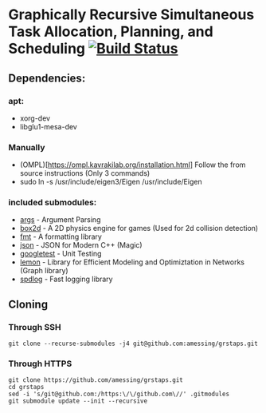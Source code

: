 # Graphically Recursive Simultaneous Task Allocation, Planning, and Scheduling [![Build Status](https://travis-ci.com/amessing/grstaps.svg?token=ZbU2mzJqy2bwdxUCNR2d&branch=master)](https://travis-ci.com/amessing/grstaps)

## Dependencies:
### apt:
- xorg-dev
- libglu1-mesa-dev
### Manually
- (OMPL)[https://ompl.kavrakilab.org/installation.html] Follow the from source instructions (Only 3 commands)
- sudo ln -s /usr/include/eigen3/Eigen /usr/include/Eigen
### included submodules:
- [args](https://github.com/Taywee/args) - Argument Parsing
- [box2d](https://github.com/erincatto/box2d) - A 2D physics engine for games (Used for 2d collision detection)
- [fmt](https://github.com/fmtlib/fmt) - A formatting library
- [json](https://github.com/nlohmann/json) - JSON for Modern C++ (Magic)
- [googletest](https://github.com/google/googletest) - Unit Testing
- [lemon](https://lemon.cs.elte.hu/trac/lemon) - Library for Efficient Modeling and Optimiztation in Networks (Graph library)
- [spdlog](https://github.com/gabime/spdlog) - Fast logging library

## Cloning
### Through SSH
```
git clone --recurse-submodules -j4 git@github.com:amessing/grstaps.git
```
### Through HTTPS
```
git clone https://github.com/amessing/grstaps.git
cd grstaps
sed -i 's/git@github.com:/https:\/\/github.com\//' .gitmodules
git submodule update --init --recursive
```